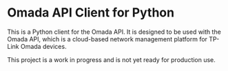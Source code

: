 # Omada API Client for Python

This is a Python client for the Omada API. It is designed to be used with the Omada API, which is a cloud-based network management platform for TP-Link Omada devices.

This project is a work in progress and is not yet ready for production use.
